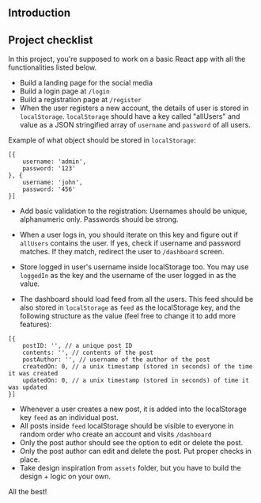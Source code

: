 ## Introduction

## Project checklist

In this project, you're supposed to work on a basic React app with all the functionalities listed below.

-   Build a landing page for the social media
-   Build a login page at `/login`
-   Build a registration page at `/register`
-   When the user registers a new account, the details of user is stored in `localStorage`. `localStorage` should have a key called "allUsers" and value as a JSON stringified array of `username` and `password` of all users.

Example of what object should be stored in `localStorage`:

```
[{
    username: 'admin',
    password: '123'
}, {
    username: 'john',
    password: '456'
}]
```

-   Add basic validation to the registration: Usernames should be unique, alphanumeric only. Passwords should be strong.

-   When a user logs in, you should iterate on this key and figure out if `allUsers` contains the user. If yes, check if username and password matches. If they match, redirect the user to `/dashboard` screen.

-   Store logged in user's username inside localStorage too. You may use `loggedIn` as the key and the username of the user logged in as the value.

-   The dashboard should load feed from all the users. This feed should be also stored in `localStorage` as `feed` as the localStorage key, and the following structure as the value (feel free to change it to add more features):

```
[{
    postID: '', // a unique post ID
    contents: '', // contents of the post
    postAuthor: '', // username of the author of the post
    createdOn: 0, // a unix timestamp (stored in seconds) of the time it was created
    updatedOn: 0, // a unix timestamp (stored in seconds) of time it was updated
}]
```

-   Whenever a user creates a new post, it is added into the localStorage key `feed` as an individual post.
-   All posts inside `feed` localStorage should be visible to everyone in random order who create an account and visits `/dashboard`
-   Only the post author should see the option to edit or delete the post.
-   Only the post author can edit and delete the post. Put proper checks in place.
-   Take design inspiration from `assets` folder, but you have to build the design + logic on your own.

All the best!
